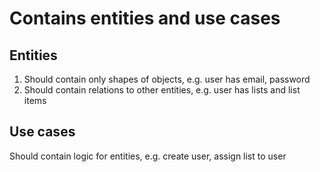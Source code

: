 # Contains entities and use cases

## Entities
1. Should contain only shapes of objects, e.g. user has email, password
2. Should contain relations to other entities, e.g. user has lists and list items

## Use cases
Should contain logic for entities, e.g. create user, assign list to user
